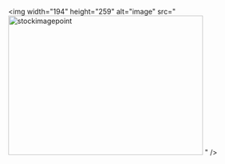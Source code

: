 <img width="194" height="259" alt="image" src="<img width="390" height="280" alt="stockimagepoint" src="https://github.com/user-attachments/assets/8f223ded-68d3-4224-aa07-95056e711e00" />
" />
